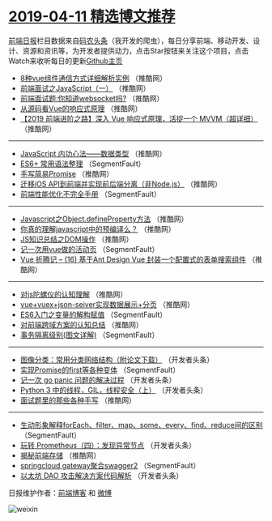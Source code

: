 # [2019-04-11 精选博文推荐](https://toutiao.qdkfweb.cn/date/2019/04/11)

[前端日报](https://qdkfweb.cn/c/news)栏目数据来自[码农头条](https://toutiao.qdkfweb.cn/)（我开发的爬虫），每日分享前端、移动开发、设计、资源和资讯等，为开发者提供动力，点击Star按钮来关注这个项目，点击Watch来收听每日的更新[Github主页](https://github.com/kujian/frontendDaily)
* [8种vue组件通信方式详细解析实例](https://toutiao.qdkfweb.cn/106962.html) （推酷网）
* [前端面试之JavaScript（一）](https://toutiao.qdkfweb.cn/106955.html) （推酷网）
* [前端面试题:你知道websocket吗?](https://toutiao.qdkfweb.cn/106946.html) （推酷网）
* [从源码看Vue的响应式原理](https://toutiao.qdkfweb.cn/106959.html) （推酷网）
* [【2019 前端进阶之路】深入 Vue 响应式原理，活捉一个 MVVM（超详细）](https://toutiao.qdkfweb.cn/106960.html) （推酷网）

***
* [JavaScript 内功心法——数据类型](https://toutiao.qdkfweb.cn/106953.html) （推酷网）
* [ES6+ 常用语法整理](https://toutiao.qdkfweb.cn/106897.html) （SegmentFault）
* [手写简易Promise](https://toutiao.qdkfweb.cn/106947.html) （推酷网）
* [迁移iOS API到前端并实现前后端分离（非Node.js）](https://toutiao.qdkfweb.cn/106937.html) （推酷网）
* [前端性能优化不完全手册](https://toutiao.qdkfweb.cn/106885.html) （SegmentFault）

***
* [Javascript之Object.defineProperty方法](https://toutiao.qdkfweb.cn/106952.html) （推酷网）
* [你真的理解javascript中的预编译么？](https://toutiao.qdkfweb.cn/106945.html) （推酷网）
* [JS知识总结之DOM操作](https://toutiao.qdkfweb.cn/106956.html) （推酷网）
* [记一次用vue做的活动页](https://toutiao.qdkfweb.cn/106891.html) （SegmentFault）
* [Vue 折腾记 &#8211; (16) 基于Ant Design Vue 封装一个配置式的表单搜索组件](https://toutiao.qdkfweb.cn/106958.html) （推酷网）

***
* [对js陀螺仪的认知理解](https://toutiao.qdkfweb.cn/106938.html) （推酷网）
* [vue+vuex+json-seiver实现数据展示+分页](https://toutiao.qdkfweb.cn/106949.html) （推酷网）
* [ES6入门之变量的解构赋值](https://toutiao.qdkfweb.cn/106886.html) （SegmentFault）
* [对前端跨域方案的认知总结](https://toutiao.qdkfweb.cn/106942.html) （推酷网）
* [事务隔离级别(图文详解)](https://toutiao.qdkfweb.cn/106887.html) （SegmentFault）

***
* [图像分类：常用分类网络结构（附论文下载）](https://toutiao.qdkfweb.cn/106919.html) （开发者头条）
* [实现Promise的first等各种变体](https://toutiao.qdkfweb.cn/106898.html) （SegmentFault）
* [记一次 go panic 问题的解决过程](https://toutiao.qdkfweb.cn/106931.html) （开发者头条）
* [Python 3 中的线程，GIL，线程安全（上）](https://toutiao.qdkfweb.cn/106909.html) （开发者头条）
* [面试题里的那些各种手写](https://toutiao.qdkfweb.cn/106943.html) （推酷网）

***
* [生动形象解释forEach、filter、map、some、every、find、reduce间的区别](https://toutiao.qdkfweb.cn/106888.html) （SegmentFault）
* [玩转 Prometheus（四）：发现异常节点](https://toutiao.qdkfweb.cn/106920.html) （开发者头条）
* [揭秘前端存储](https://toutiao.qdkfweb.cn/106954.html) （推酷网）
* [springcloud gateway聚合swagger2](https://toutiao.qdkfweb.cn/106899.html) （SegmentFault）
* [以太坊 DAO 攻击解决方案代码解析](https://toutiao.qdkfweb.cn/106932.html) （开发者头条）

日报维护作者：[前端博客](https://qdkfweb.cn/) 和 [微博](https://qdkfweb.cn/go/weibo)

![weixin](https://user-images.githubusercontent.com/3055447/38468989-651132ac-3b80-11e8-8e6b-15122322a9d7.png)